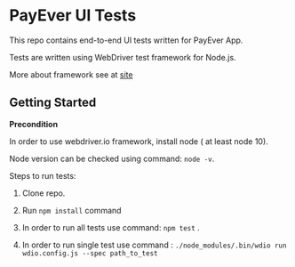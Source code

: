 # PayEver UI Tests

This repo contains end-to-end UI tests written for PayEver App.

Tests are written using WebDriver test framework for Node.js.

More about framework see at [site](https://webdriver.io/)

## Getting Started

**Precondition**

In order to use webdriver.io framework, install node ( at least node 10).

Node version can be checked using command: `node -v`.

Steps to run tests:

1. Clone repo.

2. Run `npm install` command

3. In order to run all tests use command: `npm test` .

4. In order to run single test use command : `./node_modules/.bin/wdio run wdio.config.js --spec path_to_test `
